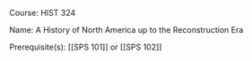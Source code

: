 




Course: HIST 324

Name: A History of North America up to the Reconstruction Era

Prerequisite(s): [[SPS 101]] or [[SPS 102]]